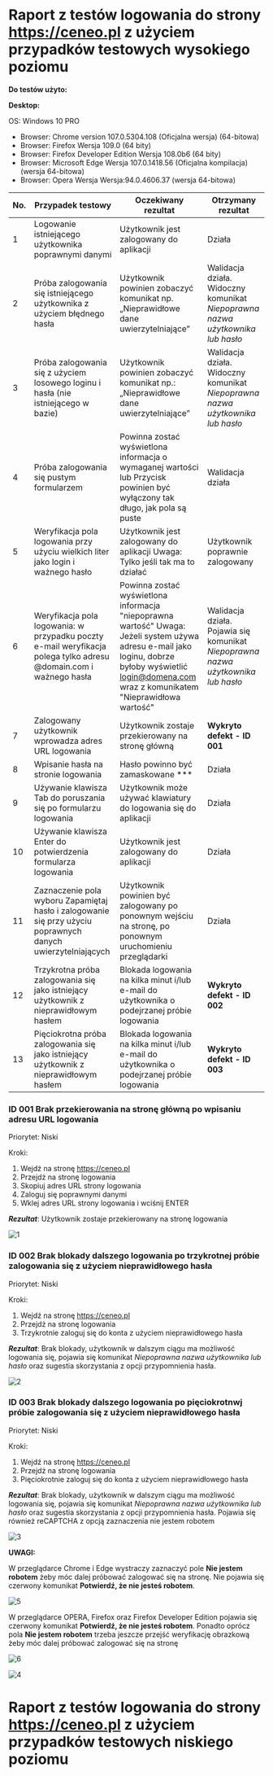 # Raport z testów logowania do strony https://ceneo.pl z użyciem przypadków testowych wysokiego poziomu #

**Do testów użyto:**

**Desktop:**

OS: Windows 10 PRO
 - Browser: Chrome version 107.0.5304.108 (Oficjalna wersja) (64-bitowa)
 - Browser: Firefox Wersja 109.0 (64 bity)
 - Browser: Firefox Developer Edition Wersja 108.0b6 (64 bity)
 - Browser: Microsoft Edge Wersja 107.0.1418.56 (Oficjalna kompilacja) (wersja 64-bitowa)
 - Browser: Opera Wersja Wersja:94.0.4606.37 (wersja 64-bitowa)


| No. |	Przypadek testowy |Oczekiwany rezultat|	Otrzymany rezultat |
|----|---------|--------|---------|
|1 |  Logowanie istniejącego użytkownika poprawnymi danymi |	Użytkownik jest zalogowany do aplikacji | Działa|
|2 |  Próba zalogowania się istniejącego użytkownika z użyciem błędnego hasła | Użytkownik powinien zobaczyć komunikat np. „Nieprawidłowe dane uwierzytelniające” | Walidacja działa. Widoczny komunikat _Niepoprawna nazwa użytkownika lub hasło_|
|3 |	Próba zalogowania się z użyciem losowego loginu i hasła (nie istniejącego w bazie) | Użytkownik powinien zobaczyć komunikat np.: „Nieprawidłowe dane uwierzytelniające” | Walidacja działa. Widoczny komunikat _Niepoprawna nazwa użytkownika lub hasło_|
|4 |	Próba zalogowania się pustym formularzem | Powinna zostać wyświetlona informacja o wymaganej wartości lub Przycisk powinien być wyłączony tak długo, jak pola są puste | Walidacja działa|
|5 |	Weryfikacja pola logowania przy użyciu wielkich liter jako login i ważnego hasło | Użytkownik jest zalogowany do aplikacji Uwaga: Tylko jeśli tak ma to działać | Użytkownik poprawnie zalogowany|
|6 |	Weryfikacja pola logowania: w przypadku poczty e-mail weryfikacja polega tylko adresu @domain.com i ważnego hasła | Powinna zostać wyświetlona informacja "niepoprawna wartość" Uwaga: Jeżeli system używa adresu e-mail jako loginu, dobrze byłoby wyświetlić login@domena.com wraz z komunikatem "Nieprawidłowa wartość" | Walidacja działa. Pojawia się komunikat _Niepoprawna nazwa użytkownika lub hasło_|
|7 |	Zalogowany użytkownik wprowadza adres URL logowania | Użytkownik zostaje przekierowany na stronę główną| **Wykryto defekt - ID 001** |
|8 |	Wpisanie hasła na stronie logowania |	Hasło powinno być zamaskowane *** | Działa | 
|9 |	Używanie klawisza Tab do poruszania się po formularzu logowania |  Użytkownik może używać klawiatury do logowania się do aplikacji |	Działa|
|10 |	Używanie klawisza Enter do potwierdzenia formularza logowania | Użytkownik jest zalogowany do aplikacji	| Działa|
|11	| Zaznaczenie pola wyboru Zapamiętaj hasło i zalogowanie się przy użyciu poprawnych danych uwierzytelniających | Użytkownik powinien być zalogowany po ponownym wejściu na stronę, po ponownym uruchomieniu przeglądarki | Działa|
|12	| Trzykrotna próba zalogowania się jako istniejący użytkownik z nieprawidłowym hasłem | Blokada logowania na kilka minut i/lub e-mail do użytkownika o podejrzanej próbie logowania| **Wykryto defekt - ID 002** |
|13 | Pięciokrotna próba zalogowania się jako istniejący użytkownik z nieprawidłowym hasłem | Blokada logowania na kilka minut i/lub e-mail do użytkownika o podejrzanej próbie logowania|**Wykryto defekt - ID 003** |

### ID 001 Brak przekierowania na stronę główną po wpisaniu adresu URL logowania ###

Priorytet: Niski

Kroki:

1. Wejdź na stronę https://ceneo.pl
2. Przejdż na stronę logowania 
3. Skopiuj adres URL strony logowania
4. Zaloguj się poprawnymi danymi 
5. Wklej adres URL strony logowania i wciśnij ENTER

**_Rezultat_**: Użytkownik zostaje przekierowany na stronę logowania

![1](https://user-images.githubusercontent.com/118970045/213262691-a77dc0bd-a075-437f-bb24-b4bbd1f13c6f.png)


### ID 002 Brak blokady dalszego logowania po trzykrotnej próbie zalogowania się z użyciem nieprawidłowego hasła ###

Priorytet: Niski

Kroki:

1. Wejdź na stronę https://ceneo.pl
2. Przejdż na stronę logowania 
3. Trzykrotnie zaloguj się do konta z użyciem nieprawidłowego hasła

**_Rezultat_**: Brak blokady, użytkownik w dalszym ciągu ma możliwość logowania się, pojawia się komunikat _Niepoprawna nazwa użytkownika lub hasło_ oraz sugestia skorzystania z opcji przypomnienia hasła.

![2](https://user-images.githubusercontent.com/118970045/213248247-0dde9824-7598-4809-b83d-a3c55b6d8ee3.png)


### ID 003 Brak blokady dalszego logowania po pięciokrotnwj próbie zalogowania się z użyciem nieprawidłowego hasła ###

Priorytet: Niski

Kroki:

1. Wejdź na stronę https://ceneo.pl
2. Przejdż na stronę logowania 
3. Pięciokrotnie zaloguj się do konta z użyciem nieprawidłowego hasła

**_Rezultat_**: Brak blokady, użytkownik w dalszym ciągu ma możliwość logowania się, pojawia się komunikat _Niepoprawna nazwa użytkownika lub hasło_ oraz sugestia skorzystania z opcji przypomnienia hasła. Pojawia się również reCAPTCHA z opcją zaznaczenia nie jestem robotem

![3](https://user-images.githubusercontent.com/118970045/213262979-efd5f772-5813-4ada-942a-f8073a75e71c.png)


**UWAGI:**

W przeglądarce Chrome i Edge wystraczy zaznaczyć pole **Nie jestem robotem** żeby móc dalej próbować zalogować się na stronę. Nie pojawia się czerwony komunikat **Potwierdź, że nie jesteś robotem**.

![5](https://user-images.githubusercontent.com/118970045/213263115-0f1baadb-e3d8-456f-b812-522fd0d3702d.png)


W przeglądarce OPERA, Firefox oraz Firefox Developer Edition  pojawia się czerwony komunikat **Potwierdź, że nie jesteś robotem**. Ponadto oprócz pola **Nie jestem robotem**  trzeba jeszcze przejść weryfikację obrazkową żeby móc dalej próbować zalogować się na stronę

![6](https://user-images.githubusercontent.com/118970045/213261337-4cdea001-e06e-40f0-af09-05921f3fef3e.png)

![4](https://user-images.githubusercontent.com/118970045/213261231-cb91e8bf-a473-418b-bfb6-cc0ee19c3c03.png)


# Raport z testów logowania do strony https://ceneo.pl z użyciem przypadków testowych niskiego poziomu #



